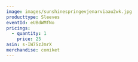 ```yaml
---
image: images/sunshinespringevjenarviaau2wk.jpg
producttype: Sleeves
eventId: eUBdWMfNo
pricings:
  - quantity: 1
    price: 25
asin: s-IW7SzJmrX
merchandise: comiket
---
```

